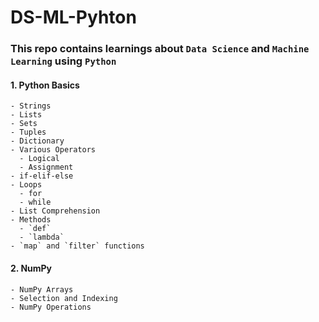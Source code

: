 # DS-ML-Pyhton
### This repo contains learnings about `Data Science` and `Machine Learning` using `Python`
#### 1.  Python Basics
    - Strings
    - Lists
    - Sets
    - Tuples
    - Dictionary
    - Various Operators
      - Logical
      - Assignment
    - if-elif-else
    - Loops
      - for
      - while
    - List Comprehension
    - Methods
      - `def`
      - `lambda`
    - `map` and `filter` functions
#### 2.  NumPy
    - NumPy Arrays
    - Selection and Indexing
    - NumPy Operations
